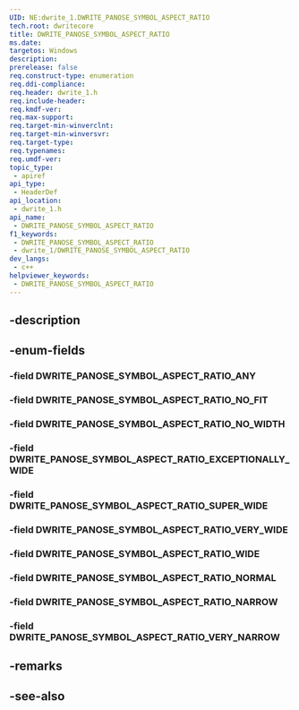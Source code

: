 ```yaml
---
UID: NE:dwrite_1.DWRITE_PANOSE_SYMBOL_ASPECT_RATIO
tech.root: dwritecore
title: DWRITE_PANOSE_SYMBOL_ASPECT_RATIO
ms.date: 
targetos: Windows
description: 
prerelease: false
req.construct-type: enumeration
req.ddi-compliance: 
req.header: dwrite_1.h
req.include-header: 
req.kmdf-ver: 
req.max-support: 
req.target-min-winverclnt: 
req.target-min-winversvr: 
req.target-type: 
req.typenames: 
req.umdf-ver: 
topic_type:
 - apiref
api_type:
 - HeaderDef
api_location:
 - dwrite_1.h
api_name:
 - DWRITE_PANOSE_SYMBOL_ASPECT_RATIO
f1_keywords:
 - DWRITE_PANOSE_SYMBOL_ASPECT_RATIO
 - dwrite_1/DWRITE_PANOSE_SYMBOL_ASPECT_RATIO
dev_langs:
 - c++
helpviewer_keywords:
 - DWRITE_PANOSE_SYMBOL_ASPECT_RATIO
---
```


## -description

## -enum-fields

### -field DWRITE_PANOSE_SYMBOL_ASPECT_RATIO_ANY

### -field DWRITE_PANOSE_SYMBOL_ASPECT_RATIO_NO_FIT

### -field DWRITE_PANOSE_SYMBOL_ASPECT_RATIO_NO_WIDTH

### -field DWRITE_PANOSE_SYMBOL_ASPECT_RATIO_EXCEPTIONALLY_WIDE

### -field DWRITE_PANOSE_SYMBOL_ASPECT_RATIO_SUPER_WIDE

### -field DWRITE_PANOSE_SYMBOL_ASPECT_RATIO_VERY_WIDE

### -field DWRITE_PANOSE_SYMBOL_ASPECT_RATIO_WIDE

### -field DWRITE_PANOSE_SYMBOL_ASPECT_RATIO_NORMAL

### -field DWRITE_PANOSE_SYMBOL_ASPECT_RATIO_NARROW

### -field DWRITE_PANOSE_SYMBOL_ASPECT_RATIO_VERY_NARROW

## -remarks

## -see-also

